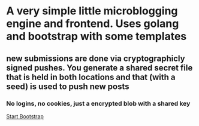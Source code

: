 # A very simple little microblogging engine and frontend.  Uses golang and bootstrap with some templates

## new submissions are done via cryptographicly signed pushes.  You generate a shared secret file that is held in both locations and that (with a seed) is used to push new posts

### No logins, no cookies, just a encrypted blob with a shared key

[Start Bootstrap](http://startbootstrap.com/)
